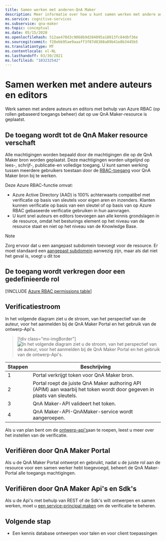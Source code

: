 ```yaml
---
title: Samen werken met anderen-QnA Maker
description: Meer informatie over hoe u kunt samen werken met andere auteurs en editors met behulp van Azure op rollen gebaseerd toegangs beheer.
ms.service: cognitive-services
ms.subservice: qna-maker
ms.topic: conceptual
ms.date: 05/15/2020
ms.openlocfilehash: 512ae470d3c9068b9d284095a18013fc84dbf36e
ms.sourcegitcommit: f28ebb95ae9aaaff3f87d8388a09b41e0b3445b5
ms.translationtype: MT
ms.contentlocale: nl-NL
ms.lasthandoff: 03/30/2021
ms.locfileid: "103232542"
---
```

# <a name="collaborate-with-other-authors-and-editors"></a>Samen werken met andere auteurs en editors

Werk samen met andere auteurs en editors met behulp van Azure RBAC (op rollen gebaseerd toegangs beheer) dat op uw QnA Maker-resource is geplaatst.

## <a name="access-is-provided-on-the-qna-maker-resource"></a>De toegang wordt tot de QnA Maker resource verschaft

Alle machtigingen worden bepaald door de machtigingen die op de QnA Maker bron worden geplaatst. Deze machtigingen worden uitgelijnd op lees-, schrijf-, publicatie-en volledige toegang. U kunt samen werking tussen meerdere gebruikers toestaan door de [RBAC-toegang](../how-to/manage-qna-maker-app.md) voor QnA Maker bron bij te werken.

Deze Azure RBAC-functie omvat:
* Azure Active Directory (AAD) is 100% achterwaarts compatibel met verificatie op basis van sleutels voor eigen aren en inzenders. Klanten kunnen verificatie op basis van een sleutel of op basis van op Azure RBAC gebaseerde verificatie gebruiken in hun aanvragen.
* U kunt snel auteurs en editors toevoegen aan alle kennis grondslagen in de resource, omdat het besturings element op het niveau van de resource staat en niet op het niveau van de Knowledge Base.

> [!NOTE]
> Zorg ervoor dat u een aangepast subdomein toevoegt voor de resource. Er moet standaard een [aangepast subdomein](../../cognitive-services-custom-subdomains.md) aanwezig zijn, maar als dat niet het geval is, voegt u dit toe

## <a name="access-is-provided-by-a-defined-role"></a>De toegang wordt verkregen door een gedefinieerde rol

[!INCLUDE [Azure RBAC permissions table](../includes/role-based-access-control.md)]

## <a name="authentication-flow"></a>Verificatiestroom

In het volgende diagram ziet u de stroom, van het perspectief van de auteur, voor het aanmelden bij de QnA Maker Portal en het gebruik van de ontwerp-Api's.

> [!div class="mx-imgBorder"]
> ![In het volgende diagram ziet u de stroom, van het perspectief van de auteur, voor het aanmelden bij de QnA Maker Portal en het gebruik van de ontwerp-Api's.](../media/qnamaker-how-to-collaborate-knowledge-base/rbac-flow-from-portal-to-service.png)

|Stappen|Beschrijving|
|--|--|
|1|Portal verkrijgt token voor QnA Maker bron.|
|2|Portal roept de juiste QnA Maker authoring API (APIM) aan waarbij het token wordt door gegeven in plaats van sleutels.|
|3|QnA Maker-API valideert het token.|
|4 |QnA Maker-API-QnAMaker-service wordt aangeroepen.|

Als u van plan bent om de [ontwerp-api's](../index.yml)aan te roepen, leest u meer over het instellen van de verificatie.

## <a name="authenticate-by-qna-maker-portal"></a>Verifiëren door QnA Maker Portal

Als u de QnA Maker Portal ontwerpt en gebruikt, nadat u de juiste rol aan de resource voor een samen werker hebt toegevoegd, beheert de QnA Maker-Portal alle toegangs machtigingen.

## <a name="authenticate-by-qna-maker-apis-and-sdks"></a>Verifiëren door QnA Maker Api's en Sdk's

Als u de Api's met behulp van REST of de Sdk's wilt ontwerpen en samen werken, moet u [een service-principal maken](../../authentication.md#assign-a-role-to-a-service-principal) om de verificatie te beheren.

## <a name="next-step"></a>Volgende stap

* Een kennis database ontwerpen voor talen en voor client toepassingen
